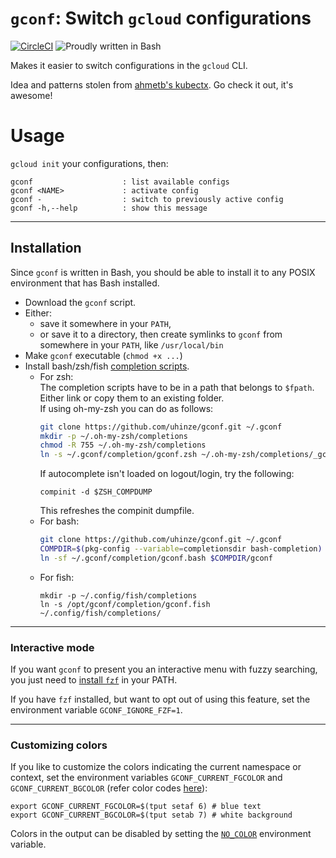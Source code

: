 # `gconf`: Switch `gcloud` configurations

[![CircleCI](https://circleci.com/gh/uhinze/gconf.svg?style=shield)](https://circleci.com/gh/uhinze/gconf)
![Proudly written in Bash](https://img.shields.io/badge/written%20in-bash-ff69b4.svg)

Makes it easier to switch configurations in the `gcloud` CLI.

Idea and patterns stolen from [ahmetb's kubectx](https://github.com/ahmetb/kubectx). Go check it out, it's awesome!

# Usage

`gcloud init` your configurations, then:

```
gconf                    : list available configs
gconf <NAME>             : activate config
gconf -                  : switch to previously active config
gconf -h,--help          : show this message
```

-----

## Installation

Since `gconf` is written in Bash, you should be able to install
it to any POSIX environment that has Bash installed.

- Download the `gconf` script.
- Either:
  - save it somewhere in your `PATH`,
  - or save it to a directory, then create symlinks to `gconf` from
    somewhere in your `PATH`, like `/usr/local/bin`
- Make `gconf` executable (`chmod +x ...`)
- Install bash/zsh/fish [completion scripts](completion/).  
  - For zsh:  
    The completion scripts have to be in a path that belongs to `$fpath`. Either link or copy them to an existing folder.  
    If using oh-my-zsh you can do as follows:
    ```bash
    git clone https://github.com/uhinze/gconf.git ~/.gconf
    mkdir -p ~/.oh-my-zsh/completions
    chmod -R 755 ~/.oh-my-zsh/completions
    ln -s ~/.gconf/completion/gconf.zsh ~/.oh-my-zsh/completions/_gconf.zsh
    ```  
    If autocomplete isn't loaded on logout/login, try the following:
    ```
    compinit -d $ZSH_COMPDUMP
    ```
    This refreshes the compinit dumpfile.
  - For bash:
    ```bash
    git clone https://github.com/uhinze/gconf.git ~/.gconf
    COMPDIR=$(pkg-config --variable=completionsdir bash-completion)
    ln -sf ~/.gconf/completion/gconf.bash $COMPDIR/gconf
    ```
  - For fish:
    ```fish
    mkdir -p ~/.config/fish/completions
    ln -s /opt/gconf/completion/gconf.fish ~/.config/fish/completions/
    ```

-----

### Interactive mode

If you want `gconf` to present you an interactive menu
with fuzzy searching, you just need to [install
`fzf`](https://github.com/junegunn/fzf) in your PATH.

If you have `fzf` installed, but want to opt out of using this feature, set the environment variable `GCONF_IGNORE_FZF=1`.


-----

### Customizing colors

If you like to customize the colors indicating the current namespace or context, set the environment variables `GCONF_CURRENT_FGCOLOR` and `GCONF_CURRENT_BGCOLOR` (refer color codes [here](https://linux.101hacks.com/ps1-examples/prompt-color-using-tput/)):

```
export GCONF_CURRENT_FGCOLOR=$(tput setaf 6) # blue text
export GCONF_CURRENT_BGCOLOR=$(tput setab 7) # white background
```

Colors in the output can be disabled by setting the
[`NO_COLOR`](http://no-color.org/) environment variable.
